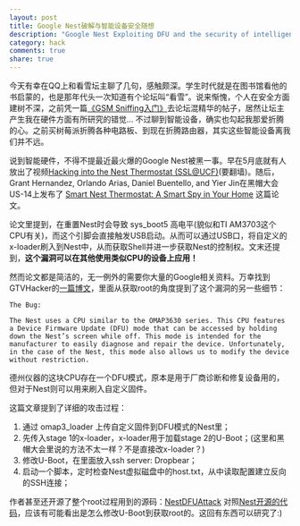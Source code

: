 ```yaml
---
layout: post
title: Google Nest破解与智能设备安全随想
description: "Google Nest Exploiting DFU and the security of intelligent equipments"
category: hack
comments: true
share: true
---
```


今天有幸在QQ上和看雪坛主聊了几句，感触颇深。学生时代就是在图书馆看他的书启蒙的，也是那年代头一次知道有个论坛叫“看雪”。说来惭愧，个人在安全方面建树不深，之前凭一篇[《GSM Sniffing入门》](http://bbs.pediy.com/showthread.php?t=182574)去论坛混精华的帖子，居然让坛主产生我在硬件方面有所研究的错觉... 不过聊到智能设备，确实也勾起我那爱折腾的心。之前买树莓派折腾各种电路板、到现在折腾路由器，其实这些智能设备离我们并不远。

说到智能硬件，不得不提最近最火爆的Google Nest被黑一事。早在5月底就有人放出了视频[Hacking into the Nest Thermostat (SSL@UCF)](https://www.youtube.com/watch?v=7AnvTgAKa-g)(要翻墙)。随后，Grant Hernandez, Orlando Arias, Daniel Buentello, and Yier Jin在黑帽大会US-14上发布了 [Smart Nest Thermostat: A Smart Spy in Your Home](https://www.blackhat.com/docs/us-14/materials/us-14-Jin-Smart-Nest-Thermostat-A-Smart-Spy-In-Your-Home-WP.pdf) 这篇论文。

论文里提到，在重置Nest时会导致 sys_boot5 高电平(貌似和TI AM3703这个CPU有关)，而这个引脚会直接触发USB启动。从而可以通过USB口，将自定义的x-loader刷入到Nest中，从而获取Shell并进一步获取Nest的控制权。文末还提到，**这个漏洞可以在其他使用类似CPU的设备上应用！**

然而论文都是简洁的，无一例外的需要你大量的Google相关资料。万幸找到GTVHacker的[一篇博文](http://blog.gtvhacker.com/2014/google-nest-exploiting-dfu-for-root/)，里面从获取root的角度提到了这个漏洞的另一些细节：

```
The Bug:

The Nest uses a CPU similar to the OMAP3630 series. This CPU features a Device Firmware Update (DFU) mode that can be accessed by holding down the Nest’s screen while off. This mode is intended for the manufacturer to easily diagnose and repair the device. Unfortunately, in the case of the Nest, this mode also allows us to modify the device without restriction.
```

德州仪器的这块CPU存在一个DFU模式，原本是用于厂商诊断和修复设备用的，但对于Nest则可以用来刷入自定义固件。

这篇文章提到了详细的攻击过程：

1. 通过 omap3_loader 上传自定义固件到DFU模式的Nest里；
2. 先传入stage 1的x-loader，x-loader用于加载stage 2的U-Boot；(这里和黑帽大会里说的方法不太一样？不是直接改x-loader？)
3. 修改U-Boot，在里面放入ssh server: Dropbear；
4. 启动一个脚本，定时检查Nest虚拟磁盘中的host.txt，从中读取配置建立反向的SSH连接；

作者甚至还开源了整个root过程用到的源码：[NestDFUAttack](https://github.com/gtvhacker/NestDFUAttack) 对照[Nest开源的代码](https://nest.com/legal/compliance/)，应该有可能看出是怎么修改U-Boot到获取root的。这回有东西可以研究了:)
